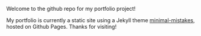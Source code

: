 Welcome to the github repo for my portfolio project!

My portfolio is currently a static site using a Jekyll theme [minimal-mistakes](https://mademistakes.com/work/minimal-mistakes-jekyll-theme/), hosted on Github Pages. Thanks for visiting!
